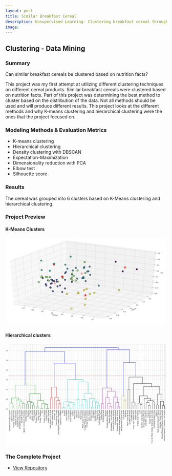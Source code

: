 ```yaml
---
layout: post
title: Similar Breakfast Cereal
description: Unsupervised Learning- Clustering breakfast cereal through different methods.
image:
---
```



## Clustering - Data Mining

### Summary
Can similar breakfast cereals be clustered based on nutrition facts?

This project was my first attempt at utilizing different clustering techniques on different cereal products. Similar breakfast cereals were clustered based on nutrition facts. Part of this project was determining the best method to cluster based on the distribution of the data. Not all methods should be used and will produce different results. This project looks at the different methods and why K-means clustering and hierarchical clustering were the ones that the project focused on.


### Modeling Methods & Evaluation Metrics
* K-means clustering
* Hierarchical clustering
* Density clustering with DBSCAN
* Expectation-Maximization
* Dimensionality reduction with PCA
* Elbow test
* Silhouette score

### Results
The cereal was grouped into 6 clusters based on K-Means clustering and hierarchical clustering.

### Project Preview

#### K-Means Clusters
![K-Means Clustering](/assets/images/cerealkmeans.jpg)

#### Hierarchical clusters
![Hierarchical Clustering](/assets/images/cerealh.jpg)

### The Complete Project
<section id="Repository">
	<div class="inner">
    <ul class="actions fit small">
      <li><a href="https://github.com/Torreylee1028/Similar-Breakfast-Cereal" target="_blank" class="button small">View Repository</a></li>
    </ul>
	</div>
</section>
